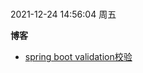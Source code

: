 #

2021-12-24 14:56:04 周五

**博客**

- [spring boot validation校验](https://snailclimb.gitee.io/springboot-guide/#/./docs/spring-bean-validation)